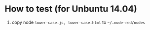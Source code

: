 # How to test (for Unbuntu 14.04)
1. copy node `lower-case.js, lower-case.html` to `~/.node-red/nodes`

